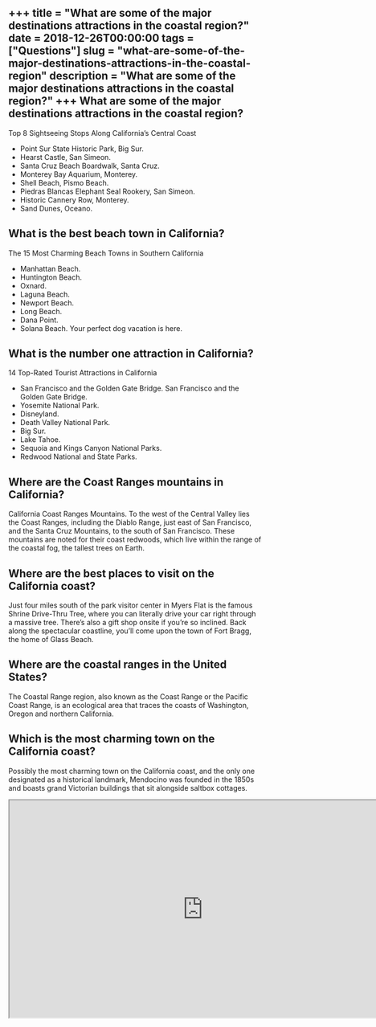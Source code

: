 +++
title = "What are some of the major destinations attractions in the coastal region?"
date = 2018-12-26T00:00:00
tags = ["Questions"]
slug = "what-are-some-of-the-major-destinations-attractions-in-the-coastal-region"
description = "What are some of the major destinations attractions in the coastal region?"
+++
What are some of the major destinations attractions in the coastal region?
--------------------------------------------------------------------------

Top 8 Sightseeing Stops Along California’s Central Coast

- Point Sur State Historic Park, Big Sur.
- Hearst Castle, San Simeon.
- Santa Cruz Beach Boardwalk, Santa Cruz.
- Monterey Bay Aquarium, Monterey.
- Shell Beach, Pismo Beach.
- Piedras Blancas Elephant Seal Rookery, San Simeon.
- Historic Cannery Row, Monterey.
- Sand Dunes, Oceano.

What is the best beach town in California?
------------------------------------------

The 15 Most Charming Beach Towns in Southern California

- Manhattan Beach.
- Huntington Beach.
- Oxnard.
- Laguna Beach.
- Newport Beach.
- Long Beach.
- Dana Point.
- Solana Beach. Your perfect dog vacation is here.

What is the number one attraction in California?
------------------------------------------------

14 Top-Rated Tourist Attractions in California

- San Francisco and the Golden Gate Bridge. San Francisco and the Golden Gate Bridge.
- Yosemite National Park.
- Disneyland.
- Death Valley National Park.
- Big Sur.
- Lake Tahoe.
- Sequoia and Kings Canyon National Parks.
- Redwood National and State Parks.

Where are the Coast Ranges mountains in California?
---------------------------------------------------

California Coast Ranges Mountains. To the west of the Central Valley lies the Coast Ranges, including the Diablo Range, just east of San Francisco, and the Santa Cruz Mountains, to the south of San Francisco. These mountains are noted for their coast redwoods, which live within the range of the coastal fog, the tallest trees on Earth.

Where are the best places to visit on the California coast?
-----------------------------------------------------------

Just four miles south of the park visitor center in Myers Flat is the famous Shrine Drive-Thru Tree, where you can literally drive your car right through a massive tree. There’s also a gift shop onsite if you’re so inclined. Back along the spectacular coastline, you’ll come upon the town of Fort Bragg, the home of Glass Beach.

Where are the coastal ranges in the United States?
--------------------------------------------------

The Coastal Range region, also known as the Coast Range or the Pacific Coast Range, is an ecological area that traces the coasts of Washington, Oregon and northern California.

Which is the most charming town on the California coast?
--------------------------------------------------------

Possibly the most charming town on the California coast, and the only one designated as a historical landmark, Mendocino was founded in the 1850s and boasts grand Victorian buildings that sit alongside saltbox cottages.

<iframe allow="accelerometer; autoplay; clipboard-write; encrypted-media; gyroscope; picture-in-picture" allowfullscreen="" class="__youtube_prefs__  epyt-is-override  no-lazyload" data-no-lazy="1" data-origheight="433" data-origwidth="770" data-skipgform_ajax_framebjll="" height="433" id="_ytid_10695" loading="lazy" src="https://www.youtube.com/embed/b2M-BvwNyCU?enablejsapi=1&autoplay=0&cc_load_policy=0&cc_lang_pref=&iv_load_policy=1&loop=0&modestbranding=0&rel=1&fs=1&playsinline=0&autohide=2&theme=dark&color=red&controls=1&" title="YouTube player" width="770"></iframe>
